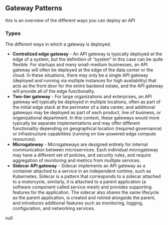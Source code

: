 ## Gateway Patterns 
this is an overview of the different ways you can deploy an API 

### Types 
The different ways in which a gateway is deployed. 

- **Centralized edge gateway** - An API gateway is typically deployed at the edge of a system, but the definition of “system” in this case can be quite flexible. For startups and many small-medium businesses, an API gateway will often be deployed at the edge of the data center or the cloud. In these situations, there may only be a single API gateway (deployed and running via multiple instances for high availability) that acts as the front door for the entire backend estate, and the API gateway will provide all of the edge functionality. 
- **Two-tier gateway** - For large organizations and enterprises, an API gateway will typically be deployed in multiple locations, often as part of the initial edge stack at the perimeter of a data center, and additional gateways may be deployed as part of each product, line of business, or organizational department. In this context, these gateways would more typically be separate implementations and may offer different functionality depending on geographical location (required governance) or infrastructure capabilities (running on low-powered edge compute resources). 
- **Microgateway** - Microgateways are designed entirely for internal communication between microservices. Each individual microgateway may have a different set of policies, and security rules, and require aggregation of monitoring and metrics from multiple services. 
- **Sidecar API gateway** - Sidecar implements an API gateway as a container attached to a service in an independent runtime, such as Kubernetes. Sidecar is a pattern that corresponds to a sidecar attached to a motorcycle, similarly, it is attached to a parent application (a software component called service mesh) and provides supporting features for the application. The sidecar also shares the same lifecycle as the parent application, is created and retired alongside the parent, and introduces additional features such as monitoring, logging, configuration, and networking services. 
 
null 
